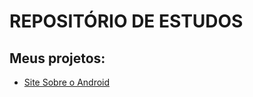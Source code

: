 <h1>REPOSITÓRIO DE ESTUDOS</h1>

<h2>Meus projetos:</h2>
<ul>
    <li><a href="https://9-f0xo.github.io/Estudo/HTML_CSS/estudo/desafios-modulo02/desafio10/android.html" rel="external" target="_blank">Site Sobre o Android</a></li>
</ul>